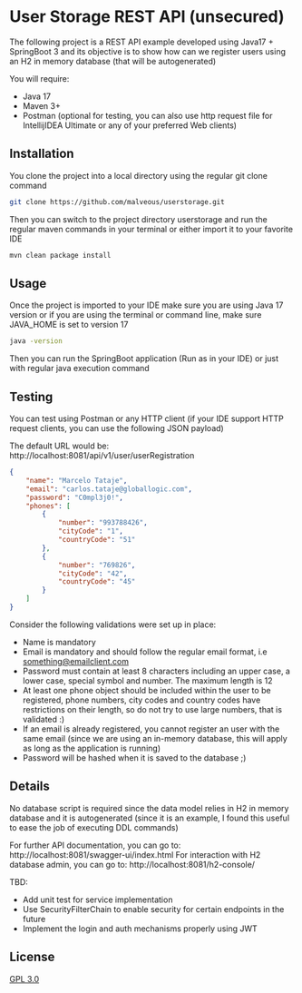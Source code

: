 # User Storage REST API (unsecured)

The following project is a REST API example developed using Java17 + SpringBoot 3 and its objective is to show how can we register users using an H2 in memory database (that will be autogenerated)

You will require:
- Java 17
- Maven 3+
- Postman (optional for testing, you can also use http request file for IntellijIDEA Ultimate or any of your preferred Web clients)

## Installation

You clone the project into a local directory using the regular git clone command

```bash
git clone https://github.com/malveous/userstorage.git
```

Then you can switch to the project directory userstorage and run the regular maven commands in your terminal or either import it to your favorite IDE

```bash
mvn clean package install
```

## Usage

Once the project is imported to your IDE make sure you are using Java 17 version or if you are using the terminal or command line, make sure JAVA_HOME is set to version 17

```bash
java -version
```

Then you can run the SpringBoot application (Run as in your IDE) or just with regular java execution command

## Testing

You can test using Postman or any HTTP client (if your IDE support HTTP request clients, you can use the following JSON payload)

The default URL would be: http://localhost:8081/api/v1/user/userRegistration

```json
{
    "name": "Marcelo Tataje",
    "email": "carlos.tataje@globallogic.com",
    "password": "C0mpl3j0!",
    "phones": [
        {
            "number": "993788426",
            "cityCode": "1",
            "countryCode": "51"
        },
        {
            "number": "769826",
            "cityCode": "42",
            "countryCode": "45"
        }
    ]
}
```

Consider the following validations were set up in place:
- Name is mandatory
- Email is mandatory and should follow the regular email format, i.e something@emailclient.com
- Password must contain at least 8 characters including an upper case, a lower case, special symbol and number. The maximum length is 12
- At least one phone object should be included within the user to be registered, phone numbers, city codes and country codes have restrictions on their length, so do not try to use large numbers, that is validated :)
- If an email is already registered, you cannot register an user with the same email (since we are using an in-memory database, this will apply as long as the application is running)
- Password will be hashed when it is saved to the database ;)

## Details

No database script is required since the data model relies in H2 in memory database and it is autogenerated (since it is an example, I found this useful to ease the job of executing DDL commands)

For further API documentation, you can go to: http://localhost:8081/swagger-ui/index.html
For interaction with H2 database admin, you can go to: http://localhost:8081/h2-console/

TBD:

- Add unit test for service implementation
- Use SecurityFilterChain to enable security for certain endpoints in the future
- Implement the login and auth mechanisms properly using JWT

## License

[GPL 3.0]([https://choosealicense.com/licenses/mit/](https://www.gnu.org/licenses/gpl-3.0.html))
